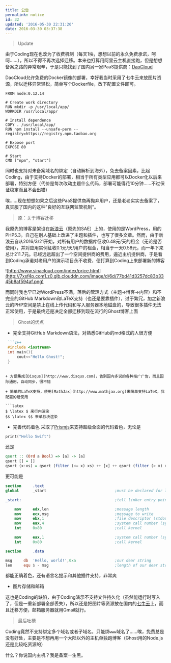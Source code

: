 ```yaml
---
title: 公告
permalink: notice
id: 32
updated: '2016-05-30 22:31:20'
date: 2016-03-30 03:37:38
---
```



> Update

由于Coding现在也改为了收费机制（每天1块，想想以前的永久免费承诺，呵呵……），所以不得不再次选择迁移。本来也打算用阿里云主机直接跑，但是想想备案之路的异常艰辛，于是只能找到了国内另一家PaaS提供商：[DaoCloud](https://www.daocloud.io)

DaoCloud允许免费的Docker镜像的部署，幸好我当时采用了七牛云来放图片资源，所以迁移异常轻松，简单写个Dockerfile，改下配置文件即可。

```docker
FROM node:0.12.14

# Create work directory
RUN mkdir -p /usr/local/app/
WORKDIR /usr/local/app/

# Install dependence
COPY . /usr/local/app/
RUN npm install --unsafe-perm --registry=https://registry.npm.taobao.org

# Expose port
EXPOSE 80

# Start
CMD ["npm", "start"]
```

同时也支持对未备案域名的绑定（自动解析到海外），免去备案因素，比起Coding，由于支持Docker的部署，相当于所有类型应用都可以Docker化以后来部署，特别方便（代价是每次改动主题什么代码，部署可能得花10分钟……不过保证稳定而且不会出错）

唉……现在想想如果之后这些PaaS提供商再抛弃用户，还是老老实实去备案了，真实服了国内的这种"良好的互联网监管机制"。

> 原：关于博客迁移

我原先的博客是架设在[新浪云](http://www.sinacloud.com)（原先的SAE）上的，使用的是WordPress，用的PHP5.3。自己在别人基础上改进了主题和插件，也写了很多文章。然而，由于新浪云自从2016/3/21开始，对所有用户的数据库征收0.48元/天的租金（无论是否使用），并对应用实例征收0.1元/天/用户的租金，相当于一天0.58元，而一年下来总计211.7元。已经远远超出了一个空间提供商的费用，逼近主机提供商，于是看到Coding承诺对老用户的演示项目永不收费，便打算到Coding上来部署新的博客

![http://www.sinacloud.com/index/price.html](http://7xsf4p.com1.z0.glb.clouddn.com/image/d/6d/77bd41d3257dc83b3345b8af594af.png)

而同时我也早已对WordPress不满，落后的管理方式（主题->博客->内容）和不完全的GitHub Markdown和LaTeX支持（也还是要靠插件），过于繁冗，加之新浪云的PHP空间是禁止在线上传代码和写入服务器本地磁盘的，导致很多插件无法正常使用，于是最终还是决定全部迁移到现在流行的Ghost博客上面

> Ghost的优点

+ 完全支持GitHub Markdown语法，对熟悉GitHub的md格式的人很方便
```markdown
 ```c++
 #include <iostream>
 int main(){
     cout<<"Hello Ghost!";
 }
 ```
```

+ 方便集成[Disqus](http://www.disqus.com)，告别国内多说的各种推广广告，而且国际通用，自动同步，很不错

+ 简单的LaTeX支持，使用[MathJax](http://www.mathjax.org)来简单支持LaTeX，我配置的是使用

```latex
$ \latex $ 来行内渲染
$$ \latex $$ 来单独块渲染
```

+ 完善代码着色
采取了[Prismjs](http://prismjs.com)来支持超级全面的代码着色，无论是
```swift
print("Hello Swift")
```
还是
```haskell
qsort :: (Ord a Bool) => [a] -> [a]
qsort [] = []
qsort (x:xs) = qsort (filter (<= x) xs) ++ [x] ++ qsort (filter (> x) xs)
```
更可能是
```nasm
section     .text
global      _start                              ;must be declared for linker (ld)

_start:                                         ;tell linker entry point

    mov     edx,len                             ;message length
    mov     ecx,msg                             ;message to write
    mov     ebx,1                               ;file descriptor (stdout)
    mov     eax,4                               ;system call number (sys_write)
    int     0x80                                ;call kernel

    mov     eax,1                               ;system call number (sys_exit)
    int     0x80                                ;call kernel

section     .data

msg     db  'Hello, world!',0xa                 ;our dear string
len     equ $ - msg                             ;length of our dear string
```
都能正确着色，还有语言名提示和其他插件支持，非常爽

+ 图片存储和邮箱

这也是Coding的缺陷，由于Coding演示不支持文件持久化（虽然能运行时写入了，但是一重新部署全部丢失），所以还是把图片等资源放在国内的[七牛云](http://www.qiniu.com)上，而且迁移方便，邮箱服务器就用Gmail就行。

> 最后吐槽

Coding竟然不支持绑定多个域名或者子域名，只能绑`www`域名了……唉，免费总是没有好处，主要是不想再用一个大陆以外的主机单独跑博客（Ghost用的Node.js还是比较吃资源的）

什么？你说国内主机？我是备案一生黑。
